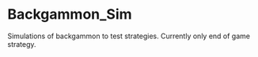 # Backgammon_Sim
Simulations of backgammon to test strategies. Currently only end of game strategy. 
